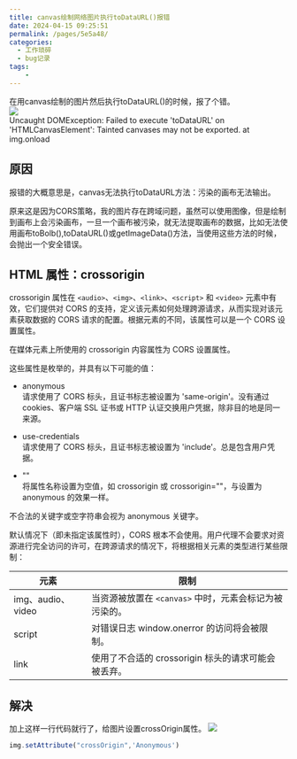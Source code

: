 ```yaml
---
title: canvas绘制网络图片执行toDataURL()报错
date: 2024-04-15 09:25:51
permalink: /pages/5e5a48/
categories:
  - 工作琐碎
  - bug记录
tags:
    -
---
```

在用canvas绘制的图片然后执行toDataURL()的时候，报了个错。  
![](https://daodaoblogpicgo.oss-cn-shanghai.aliyuncs.com/img/202404151522823.png)  
Uncaught DOMException: Failed to execute 'toDataURL' on 'HTMLCanvasElement': Tainted canvases may not be exported.
    at img.onload 

## 原因
报错的大概意思是，canvas无法执行toDataURL方法：污染的画布无法输出。  

原来这是因为CORS策略，我的图片存在跨域问题，虽然可以使用图像，但是绘制到画布上会污染画布，一旦一个画布被污染，就无法提取画布的数据，比如无法使用画布toBolb(),toDataURL()或getImageData()方法，当使用这些方法的时候，会抛出一个安全错误。


## HTML 属性：crossorigin
crossorigin 属性在 `<audio>`、`<img>`、`<link>`、`<script>` 和 `<video>` 元素中有效，它们提供对 CORS 的支持，定义该元素如何处理跨源请求，从而实现对该元素获取数据的 CORS 请求的配置。根据元素的不同，该属性可以是一个 CORS 设置属性。 

在媒体元素上所使用的 crossorigin 内容属性为 CORS 设置属性。

这些属性是枚举的，并具有以下可能的值：

- anonymous  
请求使用了 CORS 标头，且证书标志被设置为 'same-origin'。没有通过 cookies、客户端 SSL 证书或 HTTP 认证交换用户凭据，除非目的地是同一来源。

- use-credentials  
请求使用了 CORS 标头，且证书标志被设置为 'include'。总是包含用户凭据。

- ""  
将属性名称设置为空值，如 crossorigin 或 crossorigin=""，与设置为 anonymous 的效果一样。

不合法的关键字或空字符串会视为 anonymous 关键字。

默认情况下（即未指定该属性时），CORS 根本不会使用。用户代理不会要求对资源进行完全访问的许可，在跨源请求的情况下，将根据相关元素的类型进行某些限制：

|元素	| 限制 |
|-----|------|
|img、audio、video	| 当资源被放置在 `<canvas>` 中时，元素会标记为被污染的。 |
|script |	对错误日志 window.onerror 的访问将会被限制。|
|link	| 使用了不合适的 crossorigin 标头的请求可能会被丢弃。|

## 解决
加上这样一行代码就行了，给图片设置crossOrigin属性。
![](https://daodaoblogpicgo.oss-cn-shanghai.aliyuncs.com/img/202404151538564.png)  
```js
img.setAttribute("crossOrigin",'Anonymous')
```
